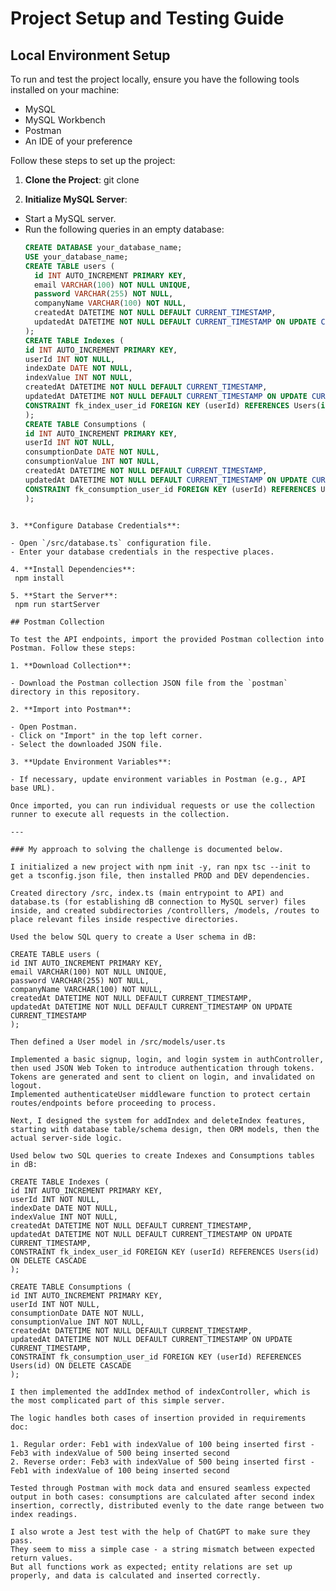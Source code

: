 # Project Setup and Testing Guide

## Local Environment Setup

To run and test the project locally, ensure you have the following tools installed on your machine:

- MySQL
- MySQL Workbench
- Postman
- An IDE of your preference

Follow these steps to set up the project:

1. **Clone the Project**:
   git clone <repository-url>

2. **Initialize MySQL Server**:

- Start a MySQL server.
- Run the following queries in an empty database:
  ```sql
  CREATE DATABASE your_database_name;
  USE your_database_name;
  CREATE TABLE users (
    id INT AUTO_INCREMENT PRIMARY KEY,
    email VARCHAR(100) NOT NULL UNIQUE,
    password VARCHAR(255) NOT NULL,
    companyName VARCHAR(100) NOT NULL,
    createdAt DATETIME NOT NULL DEFAULT CURRENT_TIMESTAMP,
    updatedAt DATETIME NOT NULL DEFAULT CURRENT_TIMESTAMP ON UPDATE CURRENT_TIMESTAMP
  );
  CREATE TABLE Indexes (
  id INT AUTO_INCREMENT PRIMARY KEY,
  userId INT NOT NULL,
  indexDate DATE NOT NULL,
  indexValue INT NOT NULL,
  createdAt DATETIME NOT NULL DEFAULT CURRENT_TIMESTAMP,
  updatedAt DATETIME NOT NULL DEFAULT CURRENT_TIMESTAMP ON UPDATE CURRENT_TIMESTAMP,
  CONSTRAINT fk_index_user_id FOREIGN KEY (userId) REFERENCES Users(id) ON DELETE CASCADE
  );
  CREATE TABLE Consumptions (
  id INT AUTO_INCREMENT PRIMARY KEY,
  userId INT NOT NULL,
  consumptionDate DATE NOT NULL,
  consumptionValue INT NOT NULL,
  createdAt DATETIME NOT NULL DEFAULT CURRENT_TIMESTAMP,
  updatedAt DATETIME NOT NULL DEFAULT CURRENT_TIMESTAMP ON UPDATE CURRENT_TIMESTAMP,
  CONSTRAINT fk_consumption_user_id FOREIGN KEY (userId) REFERENCES Users(id) ON DELETE CASCADE
  );
```

3. **Configure Database Credentials**:

- Open `/src/database.ts` configuration file.
- Enter your database credentials in the respective places.

4. **Install Dependencies**:
 npm install

5. **Start the Server**:
 npm run startServer

## Postman Collection

To test the API endpoints, import the provided Postman collection into Postman. Follow these steps:

1. **Download Collection**:

- Download the Postman collection JSON file from the `postman` directory in this repository.

2. **Import into Postman**:

- Open Postman.
- Click on "Import" in the top left corner.
- Select the downloaded JSON file.

3. **Update Environment Variables**:

- If necessary, update environment variables in Postman (e.g., API base URL).

Once imported, you can run individual requests or use the collection runner to execute all requests in the collection.

---

### My approach to solving the challenge is documented below.

I initialized a new project with npm init -y, ran npx tsc --init to get a tsconfig.json file, then installed PROD and DEV dependencies.

Created directory /src, index.ts (main entrypoint to API) and database.ts (for establishing dB connection to MySQL server) files inside, and created subdirectories /controlllers, /models, /routes to place relevant files inside respective directories.

Used the below SQL query to create a User schema in dB:

CREATE TABLE users (
id INT AUTO_INCREMENT PRIMARY KEY,
email VARCHAR(100) NOT NULL UNIQUE,
password VARCHAR(255) NOT NULL,
companyName VARCHAR(100) NOT NULL,
createdAt DATETIME NOT NULL DEFAULT CURRENT_TIMESTAMP,
updatedAt DATETIME NOT NULL DEFAULT CURRENT_TIMESTAMP ON UPDATE CURRENT_TIMESTAMP
);

Then defined a User model in /src/models/user.ts

Implemented a basic signup, login, and login system in authController, then used JSON Web Token to introduce authentication through tokens.
Tokens are generated and sent to client on login, and invalidated on logout.
Implemented authenticateUser middleware function to protect certain routes/endpoints before proceeding to process.

Next, I designed the system for addIndex and deleteIndex features, starting with database table/schema design, then ORM models, then the actual server-side logic.

Used below two SQL queries to create Indexes and Consumptions tables in dB:

CREATE TABLE Indexes (
id INT AUTO_INCREMENT PRIMARY KEY,
userId INT NOT NULL,
indexDate DATE NOT NULL,
indexValue INT NOT NULL,
createdAt DATETIME NOT NULL DEFAULT CURRENT_TIMESTAMP,
updatedAt DATETIME NOT NULL DEFAULT CURRENT_TIMESTAMP ON UPDATE CURRENT_TIMESTAMP,
CONSTRAINT fk_index_user_id FOREIGN KEY (userId) REFERENCES Users(id) ON DELETE CASCADE
);

CREATE TABLE Consumptions (
id INT AUTO_INCREMENT PRIMARY KEY,
userId INT NOT NULL,
consumptionDate DATE NOT NULL,
consumptionValue INT NOT NULL,
createdAt DATETIME NOT NULL DEFAULT CURRENT_TIMESTAMP,
updatedAt DATETIME NOT NULL DEFAULT CURRENT_TIMESTAMP ON UPDATE CURRENT_TIMESTAMP,
CONSTRAINT fk_consumption_user_id FOREIGN KEY (userId) REFERENCES Users(id) ON DELETE CASCADE
);

I then implemented the addIndex method of indexController, which is the most complicated part of this simple server.

The logic handles both cases of insertion provided in requirements doc:

1. Regular order: Feb1 with indexValue of 100 being inserted first - Feb3 with indexValue of 500 being inserted second
2. Reverse order: Feb3 with indexValue of 500 being inserted first - Feb1 with indexValue of 100 being inserted second

Tested through Postman with mock data and ensured seamless expected output in both cases: consumptions are calculated after second index insertion, correctly, distributed evenly to the date range between two index readings.

I also wrote a Jest test with the help of ChatGPT to make sure they pass.
They seem to miss a simple case - a string mismatch between expected return values.
But all functions work as expected; entity relations are set up properly, and data is calculated and inserted correctly.
```
